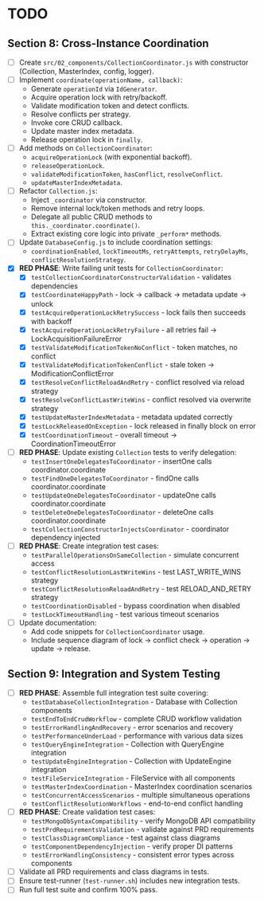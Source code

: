 # TODO

## Section 8: Cross-Instance Coordination

- [ ] Create `src/02_components/CollectionCoordinator.js` with constructor (Collection, MasterIndex, config, logger).
- [ ] Implement `coordinate(operationName, callback)`:
  - Generate `operationId` via `IdGenerator`.
  - Acquire operation lock with retry/backoff.
  - Validate modification token and detect conflicts.
  - Resolve conflicts per strategy.
  - Invoke core CRUD callback.
  - Update master index metadata.
  - Release operation lock in `finally`.
- [ ] Add methods on `CollectionCoordinator`:
  - `acquireOperationLock` (with exponential backoff).
  - `releaseOperationLock`.
  - `validateModificationToken`, `hasConflict`, `resolveConflict`.
  - `updateMasterIndexMetadata`.
- [ ] Refactor `Collection.js`:
  - Inject `_coordinator` via constructor.
  - Remove internal lock/token methods and retry loops.
  - Delegate all public CRUD methods to `this._coordinator.coordinate()`.
  - Extract existing core logic into private `_perform*` methods.
- [ ] Update `DatabaseConfig.js` to include coordination settings:
  - `coordinationEnabled`, `lockTimeoutMs`, `retryAttempts`, `retryDelayMs`, `conflictResolutionStrategy`.
- [x] **RED PHASE**: Write failing unit tests for `CollectionCoordinator`:
  - [x] `testCollectionCoordinatorConstructorValidation` - validates dependencies
  - [x] `testCoordinateHappyPath` - lock → callback → metadata update → unlock
  - [x] `testAcquireOperationLockRetrySuccess` - lock fails then succeeds with backoff
  - [x] `testAcquireOperationLockRetryFailure` - all retries fail → LockAcquisitionFailureError
  - [x] `testValidateModificationTokenNoConflict` - token matches, no conflict
  - [x] `testValidateModificationTokenConflict` - stale token → ModificationConflictError
  - [x] `testResolveConflictReloadAndRetry` - conflict resolved via reload strategy
  - [x] `testResolveConflictLastWriteWins` - conflict resolved via overwrite strategy
  - [x] `testUpdateMasterIndexMetadata` - metadata updated correctly
  - [x] `testLockReleasedOnException` - lock released in finally block on error
  - [x] `testCoordinationTimeout` - overall timeout → CoordinationTimeoutError
- [ ] **RED PHASE**: Update existing `Collection` tests to verify delegation:
  - `testInsertOneDelegatesToCoordinator` - insertOne calls coordinator.coordinate
  - `testFindOneDelegatesToCoordinator` - findOne calls coordinator.coordinate
  - `testUpdateOneDelegatesToCoordinator` - updateOne calls coordinator.coordinate
  - `testDeleteOneDelegatesToCoordinator` - deleteOne calls coordinator.coordinate
  - `testCollectionConstructorInjectsCoordinator` - coordinator dependency injected
- [ ] **RED PHASE**: Create integration test cases:
  - `testParallelOperationsOnSameCollection` - simulate concurrent access
  - `testConflictResolutionLastWriteWins` - test LAST_WRITE_WINS strategy
  - `testConflictResolutionReloadAndRetry` - test RELOAD_AND_RETRY strategy
  - `testCoordinationDisabled` - bypass coordination when disabled
  - `testLockTimeoutHandling` - test various timeout scenarios
- [ ] Update documentation:
  - Add code snippets for `CollectionCoordinator` usage.
  - Include sequence diagram of lock → conflict check → operation → update → release.

## Section 9: Integration and System Testing

- [ ] **RED PHASE**: Assemble full integration test suite covering:
  - `testDatabaseCollectionIntegration` - Database with Collection components
  - `testEndToEndCrudWorkflow` - complete CRUD workflow validation
  - `testErrorHandlingAndRecovery` - error scenarios and recovery
  - `testPerformanceUnderLoad` - performance with various data sizes
  - `testQueryEngineIntegration` - Collection with QueryEngine integration
  - `testUpdateEngineIntegration` - Collection with UpdateEngine integration
  - `testFileServiceIntegration` - FileService with all components
  - `testMasterIndexCoordination` - MasterIndex coordination scenarios
  - `testConcurrentAccessScenarios` - multiple simultaneous operations
  - `testConflictResolutionWorkflows` - end-to-end conflict handling
- [ ] **RED PHASE**: Create validation test cases:
  - `testMongoDbSyntaxCompatibility` - verify MongoDB API compatibility
  - `testPrdRequirementsValidation` - validate against PRD requirements
  - `testClassDiagramCompliance` - test against class diagrams
  - `testComponentDependencyInjection` - verify proper DI patterns
  - `testErrorHandlingConsistency` - consistent error types across components
- [ ] Validate all PRD requirements and class diagrams in tests.
- [ ] Ensure test-runner (`test-runner.sh`) includes new integration tests.
- [ ] Run full test suite and confirm 100% pass.
